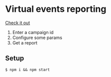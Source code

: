 # Virtual events reporting

[Check it out](https://everydayhero.github.io/virtual-events-reporting/)

1. Enter a campaign id
2. Configure some params
3. Get a report

## Setup

```
$ npm i && npm start
```
